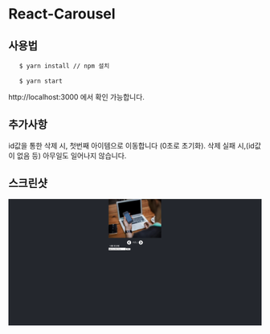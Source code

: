 # React-Carousel

## 사용법

```
   $ yarn install // npm 설치
```

```
   $ yarn start
```

http://localhost:3000 에서 확인 가능합니다.

## 추가사항

id값을 통한 삭제 시, 첫번째 아이템으로 이동합니다 (0초로 초기화).
삭제 실패 시,(id값이 없음 등) 아무일도 일어나지 않습니다.

## 스크린샷

![Image](/thumbnail.png)
